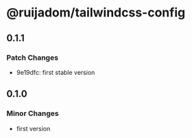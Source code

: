 # @ruijadom/tailwindcss-config

## 0.1.1

### Patch Changes

- 9e19dfc: first stable version

## 0.1.0

### Minor Changes

- first version
